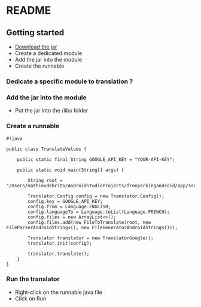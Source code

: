 # README #

## Getting started ##

* [Download the jar](https://bitbucket.org/mathieuDeBrito/filetranslator/downloads)
* Create a dedicated module
* Add the jar into the module
* Create the runnable

### Dedicate a specific module to translation ? ###

### Add the jar into the module ###

* Put the jar into the /libs folder

### Create a runnable ###

```
#!java

public class TranslateValues {

    public static final String GOOGLE_API_KEY = "YOUR-API-KEY";

    public static void main(String[] args) {

        String root = "/Users/mathieudebrito/AndroidStudioProjects/freeparkingandroid/app/src/main/res";

        Translator.Config config = new Translator.Config();
        config.key = GOOGLE_API_KEY;
        config.from = Language.ENGLISH;
        config.languageTo = Language.toList(Language.FRENCH);
        config.files = new ArrayList<>();
        config.files.add(new FileToTranslate(root, new FileParserAndroidStrings(), new FileGeneratorAndroidStrings()));

        Translator translator = new TranslatorGoogle();
        translator.init(config);

        translator.translate();
    }
}
```

### Run the translator ###

* Right-click on the runnable java file
* Click on Run